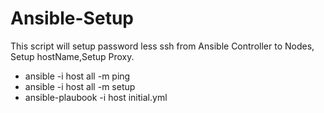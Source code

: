 # Ansible-Setup
This script will setup password less ssh from Ansible Controller to Nodes, Setup hostName,Setup Proxy.
* ansible -i host all -m ping
 * ansible -i host all -m setup
 * ansible-plaubook -i host initial.yml
